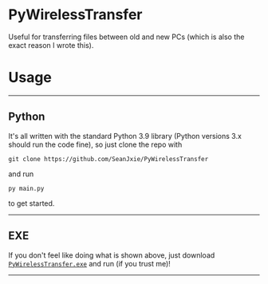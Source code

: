 # PyWirelessTransfer
Useful for transferring files between old and new PCs (which is also the exact reason I wrote this).

# Usage
---
## Python
It's all written with the standard Python 3.9 library (Python versions 3.x should run the code fine), so just clone the repo with
```
git clone https://github.com/SeanJxie/PyWirelessTransfer
```
and run
```
py main.py
```
to get started.

---
## EXE
If you don't feel like doing what is shown above, just download [`PyWirelessTransfer.exe`](https://github.com/SeanJxie/PyWirelessTransfer/blob/main/PyWirelessTransfer.exe?raw=true) and run (if you trust me)!

---
